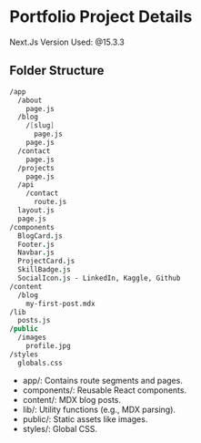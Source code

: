# Portfolio Project Details

Next.Js Version Used: @15.3.3

## Folder Structure

```fs
/app
  /about
    page.js
  /blog
    /[slug]
      page.js
    page.js
  /contact
    page.js
  /projects
    page.js
  /api
    /contact
      route.js
  layout.js
  page.js
/components
  BlogCard.js
  Footer.js
  Navbar.js
  ProjectCard.js
  SkillBadge.js
  SocialIcon.js - LinkedIn, Kaggle, Github
/content
  /blog
    my-first-post.mdx
/lib
  posts.js
/public
  /images
    profile.jpg
/styles
  globals.css
```

- app/: Contains route segments and pages.
- components/: Reusable React components.
- content/: MDX blog posts.
- lib/: Utility functions (e.g., MDX parsing).
- public/: Static assets like images.
- styles/: Global CSS.
